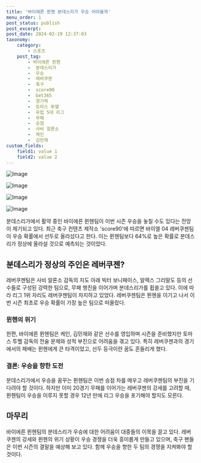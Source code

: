 ```yaml
---
title: '바이에른 뮌헨 분데스리가 우승 어려울까'
menu_order: 1
post_status: publish
post_excerpt: 
post_date: 2024-02-19 12:37:03
taxonomy:
    category:
        - 스포츠
    post_tag:
        - 바이에른 뮌헨
        -  분데스리가
        -  우승
        -  레버쿠젠
        -  축구
        -  score90
        -  bet365
        -  경기력
        -  토마스 투헬
        -  유럽 5대 리그
        -  무패
        -  승점
        -  사비 알론소
        -  케인
        -  김민재
custom_fields:
    field1: value 1
    field2: value 2
---
```


![Image](https://imgnews.pstatic.net/image/139/2024/02/13/0002197745_001_20240213121001278.jpg?type=w647)

![Image](https://imgnews.pstatic.net/image/139/2024/02/13/0002197745_004_20240213121001352.jpg?type=w647)

![Image](https://imgnews.pstatic.net/image/139/2024/02/13/0002197745_002_20240213121001326.jpg?type=w647)

![Image](https://imgnews.pstatic.net/image/139/2024/02/13/0002197745_003_20240213121001344.jpg?type=w647)

분데스리가에서 활약 중인 바이에른 뮌헨팀이 이번 시즌 우승을 놓칠 수도 있다는 전망이 제기되고 있다. 최근 축구 컨텐츠 제작소 'score90'에 따르면 바이엘 04 레버쿠젠팀이 우승 확률에서 선두로 올라섰다고 한다. 이는 뮌헨팀보다 64%로 높은 확률로 분데스리가 정상에 올라설 것으로 예측되는 것이었다.
## 분데스리가 정상의 주인은 레버쿠젠?
레버쿠젠팀은 사비 알론소 감독의 지도 아래 빅터 보니페이스, 알렉스 그리말도 등의 선수들로 구성된 강력한 팀으로, 무패 행진을 이어가며 분데스리가를 휩쓸고 있다. 이에 따라 리그 1위 자리도 레버쿠젠팀이 차지하고 있었다. 레버쿠젠팀은 뮌헨을 이기고 나서 이번 시즌 최초로 우승 확률이 가장 높은 팀으로 떠올랐다.
### 뮌헨의 위기
한편, 바이에른 뮌헨팀은 케인, 김민재와 같은 선수를 영입하며 시즌을 준비했지만 토마스 투헬 감독의 전술 문제와 성적 부진으로 어려움을 겪고 있다. 특히 레버쿠젠과의 경기에서의 패배는 뮌헨에게 큰 타격이었고, 선두 등극이란 꿈도 흔들리게 했다.
### 결론: 우승을 향한 도전
분데스리가에서 우승을 꿈꾸는 뮌헨팀은 이번 승점 차를 메우고 레버쿠젠팀의 부진을 기다려야 할 것이다. 하지만 이미 20경기 무패를 이어가는 레버쿠젠의 강세를 고려할 때, 뮌헨팀이 우승을 이루지 못할 경우 12년 만에 리그 우승을 포기해야 할지도 모른다.
## 마무리
바이에른 뮌헨팀의 분데스리가 우승에 대한 어려움이 대중들의 이목을 끌고 있다. 레버쿠젠의 강세와 뮌헨의 위기 상황이 우승 경쟁을 더욱 흥미롭게 만들고 있으며, 축구 팬들은 이번 시즌의 결말을 예상해 보고 있다. 함께 우승을 향한 두 팀의 경쟁을 지켜봐야 할 것이다.
